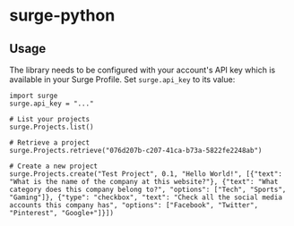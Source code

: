 # surge-python

## Usage

The library needs to be configured with your account's API key which is available in your Surge Profile. Set `surge.api_key` to its value:

```
import surge
surge.api_key = "..."

# List your projects
surge.Projects.list()

# Retrieve a project
surge.Projects.retrieve("076d207b-c207-41ca-b73a-5822fe2248ab")

# Create a new project
surge.Projects.create("Test Project", 0.1, "Hello World!", [{"text": "What is the name of the company at this website?"}, {"text": "What category does this company belong to?", "options": ["Tech", "Sports", "Gaming"]}, {"type": "checkbox", "text": "Check all the social media accounts this company has", "options": ["Facebook", "Twitter", "Pinterest", "Google+"]}])
```